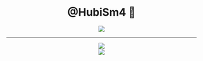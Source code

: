 <div align='center'>
  <h1>@HubiSm4 🐶</h1>
  
  <p align="center">
    <a href="https://skillicons.dev">
      <img src='https://skillicons.dev/icons?i=java,idea' />
    </a>
  </p>
</div>

<hr />

<div align='center'>
<img src="[![Discord Presence](https://lanyard-profile-readme.vercel.app/api/94490510688792576?theme=light&bg=809ecf&animated=false&hideDiscrim=true&borderRadius=30px&idleMessage=Probably%20doing%20something%20else...)](https://discord.com/users/94490510688792576)" />
</div>

<div align='center'>
  <img src="https://lanyard.cnrad.dev/api/514532140843663371?bg=333333&borderRadius=10px" />  
</div>
